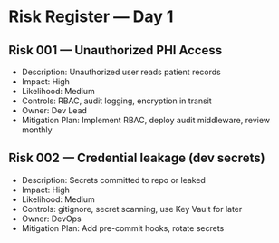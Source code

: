# Risk Register — Day 1

## Risk 001 — Unauthorized PHI Access
- Description: Unauthorized user reads patient records
- Impact: High
- Likelihood: Medium
- Controls: RBAC, audit logging, encryption in transit
- Owner: Dev Lead
- Mitigation Plan: Implement RBAC, deploy audit middleware, review monthly

## Risk 002 — Credential leakage (dev secrets)
- Description: Secrets committed to repo or leaked
- Impact: High
- Likelihood: Medium
- Controls: gitignore, secret scanning, use Key Vault for later
- Owner: DevOps
- Mitigation Plan: Add pre-commit hooks, rotate secrets
